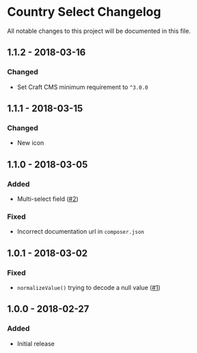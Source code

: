 # Country Select Changelog

All notable changes to this project will be documented in this file.

## 1.1.2 - 2018-03-16

### Changed
- Set Craft CMS minimum requirement to `^3.0.0`

## 1.1.1 - 2018-03-15

### Changed
- New icon

## 1.1.0 - 2018-03-05

### Added
- Multi-select field ([#2](https://github.com/lukeyouell/craft-countryselect/issues/2))

### Fixed
- Incorrect documentation url in `composer.json`

## 1.0.1 - 2018-03-02

### Fixed
- `normalizeValue()` trying to decode a null value ([#1](https://github.com/lukeyouell/craft-countryselect/issues/1))

## 1.0.0 - 2018-02-27

### Added
- Initial release
